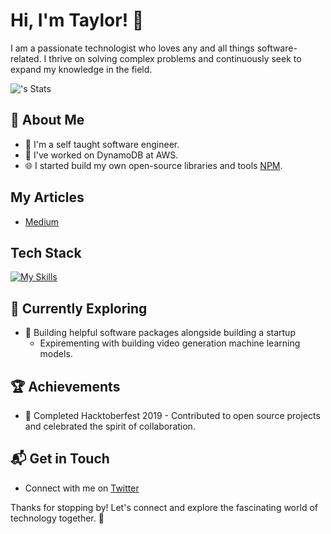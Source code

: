 # Hi, I'm Taylor! 👋

I am a passionate technologist who loves any and all things software-related. I thrive on solving complex problems and continuously seek to expand my knowledge in the field. 

![<taylor009>'s Stats](https://github-readme-stats.vercel.app/api?username=taylor009&theme=vue-dark&show_icons=true&hide_border=true&count_private=true)

## 🚀 About Me

- 🔭 I'm a self taught software engineer.
- 📝 I've worked on DynamoDB at AWS.
- 🌐 I started build my own open-source libraries and tools [NPM](https://www.npmjs.com/package/@nxtsoft-org/neo-nest-ogm).

  
## My Articles
- [Medium](https://medium.com/@taylor_14778)


## Tech Stack
[![My Skills](https://skillicons.dev/icons?i=js,ts,kotlin,kafka,github,nestjs,nextjs,nginx,nodejs,npm,py,react,redis,redux,selenium,tailwind,ubuntu,linux,debian,vercel,idea,webstorm,mongodb,dynamodb,docker,aws,jenkins)](https://skillicons.dev)

## 🌱 Currently Exploring

- 🚀 Building helpful software packages alongside building a startup 
  - Expirementing with building video generation machine learning models.

 ## 🏆 Achievements

- 🌟 Completed Hacktoberfest 2019 - Contributed to open source projects and celebrated the spirit of collaboration.


## 📬 Get in Touch

- Connect with me on [Twitter](https://twitter.com/gagne_taylor)

Thanks for stopping by! Let's connect and explore the fascinating world of technology together. 🚀



<!--

Here are some ideas to get you started:

- 🔭 I’m currently working on ...
- 🌱 I’m currently learning ...
- 👯 I’m looking to collaborate on ...
- 🤔 I’m looking for help with ...
- 💬 Ask me about ...
- 📫 How to reach me: ...
- 😄 Pronouns: ...
- ⚡ Fun fact: ...
-->
